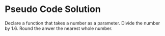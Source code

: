 # Pseudo Code Solution
Declare a function that takes a number as a parameter.
Divide the number by 1.6.
Round the anwer the nearest whole number.
